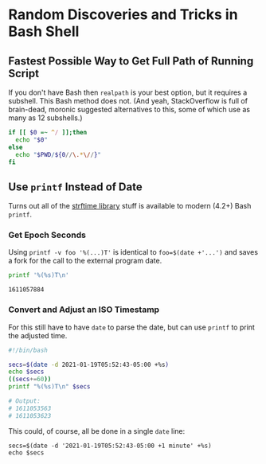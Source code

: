 # Random Discoveries and Tricks in Bash Shell

## Fastest Possible Way to Get Full Path of Running Script

If you don't have Bash then `realpath` is your best option, but it
requires a subshell. This Bash method does not. (And yeah, StackOverflow
is full of brain-dead, moronic suggested alternatives to this, some of
which use as many as 12 subshells.)
 
```bash
if [[ $0 =~ ^/ ]];then
  echo "$0"
else
  echo "$PWD/${0//\.*\//}"
fi
```

## Use `printf` Instead of Date

Turns out all of the [strftime
library](https://duck.com/lite?kd=-1&kp=-1&q=strftime+library) stuff is
available to modern (4.2+) Bash `printf`.

### Get Epoch Seconds

Using `printf -v foo '%(...)T'` is identical to `foo=$(date +'...')` and saves a fork for the call to the external program date.

```bash
printf '%(%s)T\n'
```

```{.out}
1611057884
```

### Convert and Adjust an ISO Timestamp

For this still have to have `date` to parse the date, but can use
`printf` to print the adjusted time.

```bash
#!/bin/bash

secs=$(date -d 2021-01-19T05:52:43-05:00 +%s)
echo $secs
((secs+=60))
printf "%(%s)T\n" $secs

# Output:
# 1611053563
# 1611053623

```

This could, of course, all be done in a single `date` line:

```
secs=$(date -d '2021-01-19T05:52:43-05:00 +1 minute' +%s)
echo $secs
```

